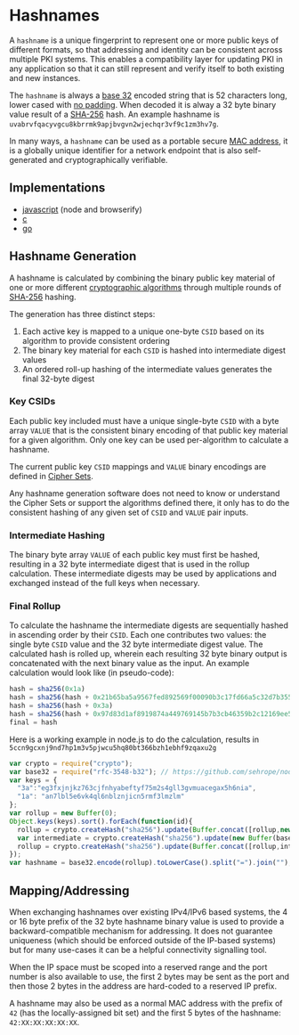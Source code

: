 # Hashnames

A `hashname` is a unique fingerprint to represent one or more public keys of different formats, so that addressing and identity can be consistent across multiple PKI systems. This enables a compatibility layer for updating PKI in any application so that it can still represent and verify itself to both existing and new instances.

The `hashname` is always a [base 32](http://tools.ietf.org/html/rfc4648) encoded string that is 52 characters long, lower cased with [no padding](http://tools.ietf.org/html/rfc4648#section-3.2).  When decoded it is alway a 32 byte binary value result of a [SHA-256](http://en.wikipedia.org/wiki/SHA-2) hash.  An example hashname is `uvabrvfqacyvgcu8kbrrmk9apjbvgvn2wjechqr3vf9c1zm3hv7g`.

In many ways, a `hashname` can be used as a portable secure [MAC address](http://en.wikipedia.org/wiki/MAC_address), it is a globally unique identifier for a network endpoint that is also self-generated and cryptographically verifiable.

## Implementations

* [javascript](https://github.com/telehash/hashname) (node and browserify)
* [c](https://github.com/telehash/telehash-c/blob/master/src/lib/hashname.c)
* [go](https://github.com/telehash/gogotelehash/tree/master/hashname)

## Hashname Generation

A hashname is calculated by combining the binary public key material of one or more different [cryptographic algorithms](http://en.wikipedia.org/wiki/Public-key_cryptography) through multiple rounds of [SHA-256](http://en.wikipedia.org/wiki/SHA-2) hashing.  

The generation has three distinct steps:

1. Each active key is mapped to a unique one-byte `CSID` based on its algorithm to provide consistent ordering
2. The binary key material for each `CSID` is hashed into intermediate digest values
3. An ordered roll-up hashing of the intermediate values generates the final 32-byte digest

### Key CSIDs

Each public key included must have a unique single-byte `CSID` with a byte array `VALUE` that is the consistent binary encoding of that public key material for a given algorithm. Only one key can be used per-algorithm to calculate a hashname.

The current public key `CSID` mappings and `VALUE` binary encodings are defined in [Cipher Sets](../e3x/cs/).

Any hashname generation software does not need to know or understand the Cipher Sets or support the algorithms defined there, it only has to do the consistent hashing of any given set of `CSID` and `VALUE` pair inputs.

### Intermediate Hashing

The binary byte array `VALUE` of each public key must first be hashed, resulting in a 32 byte intermediate digest that is used in the rollup calculation.  These intermediate digests may be used by applications and exchanged instead of the full keys when necessary.

### Final Rollup

To calculate the hashname the intermediate digests are sequentially hashed in ascending order by their `CSID`. Each one contributes two values: the single byte `CSID` value and the 32 byte intermediate digest value. The calculated hash is rolled up, wherein each resulting 32 byte binary output is concatenated with the next binary value as the input. An example calculation would look like (in pseudo-code):

```js
hash = sha256(0x1a)
hash = sha256(hash + 0x21b65ba5a9567fed892569f00090b3c17fd66a5c32d7b355940088605fa7f350)
hash = sha256(hash + 0x3a)
hash = sha256(hash + 0x97d83d1af8919874a449769145b7b3cb46359b2c12169ee53e683477bec47101)
final = hash
```

Here is a working example in node.js to do the calculation, results in `5ccn9gcxnj9nd7hp1m3v5pjwcu5hq80bt366bzh1ebhf9zqaxu2g`

```js
var crypto = require("crypto");
var base32 = require("rfc-3548-b32"); // https://github.com/sehrope/node-rfc-3548-b32
var keys = {
  "3a":"eg3fxjnjkz763cjfnhyabeftyf75m2s4gll3gvmuacegax5h6nia",
  "1a": "an7lbl5e6vk4ql6nblznjicn5rmf3lmzlm"
};
var rollup = new Buffer(0);
Object.keys(keys).sort().forEach(function(id){
  rollup = crypto.createHash("sha256").update(Buffer.concat([rollup,new Buffer(id,"hex")])).digest();
  var intermediate = crypto.createHash("sha256").update(new Buffer(base32.decode(keys[id]),"binary")).digest();
  rollup = crypto.createHash("sha256").update(Buffer.concat([rollup,intermediate])).digest();
});
var hashname = base32.encode(rollup).toLowerCase().split("=").join(""); // normalize to lower case and remove padding
```

## Mapping/Addressing

When exchanging hashnames over existing IPv4/IPv6 based systems, the 4 or 16 byte prefix of the 32 byte hashname binary value is used to provide a backward-compatible mechanism for addressing.  It does not guarantee uniqueness (which should be enforced outside of the IP-based systems) but for many use-cases it can be a helpful connectivity signalling tool.

When the IP space must be scoped into a reserved range and the port number is also available to use, the first 2 bytes may be sent as the port and then those 2 bytes in the address are hard-coded to a reserved IP prefix.

A hashname may also be used as a normal MAC address with the prefix of `42` (has the locally-assigned bit set) and the first 5 bytes of the hashname: `42:XX:XX:XX:XX:XX`.
